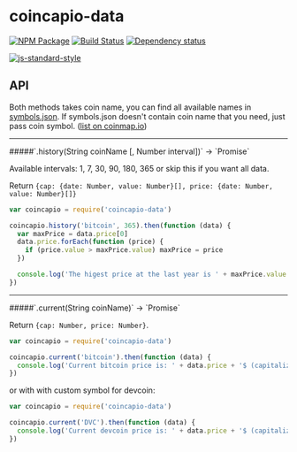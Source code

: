 # coincapio-data

[![NPM Package](https://img.shields.io/npm/v/coincapio-data.svg?style=flat-square)](https://www.npmjs.org/package/coincapio-data)
[![Build Status](https://img.shields.io/travis/ExodusMovement/coincapio-data.svg?branch=master&style=flat-square)](https://travis-ci.org/ExodusMovement/coincapio-data)
[![Dependency status](https://img.shields.io/david/ExodusMovement/coincapio-data.svg?style=flat-square)](https://david-dm.org/ExodusMovement/coincapio-data#info=dependencies)

[![js-standard-style](https://cdn.rawgit.com/feross/standard/master/badge.svg)](https://github.com/feross/standard)

## API

Both methods takes coin name, you can find all available names in [symbols.json](blob/master/src/symbols.json). If symbols.json doesn't contain coin name that you need, just pass coin symbol. ([list on coinmap.io](http://www.coincap.io/map))

<hr>
#####`.history(String coinName [, Number interval])` -> `Promise`

Available intervals: 1, 7, 30, 90, 180, 365 or skip this if you want all data.

Return `{cap: {date: Number, value: Number}[], price: {date: Number, value: Number}[]}`

```javascript
var coincapio = require('coincapio-data')

coincapio.history('bitcoin', 365).then(function (data) {
  var maxPrice = data.price[0]
  data.price.forEach(function (price) {
    if (price.value > maxPrice.value) maxPrice = price
  })

  console.log('The higest price at the last year is ' + maxPrice.value + '$ at ' + new Date(maxPrice.date))
})
```

<hr>
#####`.current(String coinName)` -> `Promise`

Return `{cap: Number, price: Number}`.

```javascript
var coincapio = require('coincapio-data')

coincapio.current('bitcoin').then(function (data) {
  console.log('Current bitcoin price is: ' + data.price + '$ (capitalization: ' + data.cap + '$)')
})
```

or with with custom symbol for devcoin:

```javascript
var coincapio = require('coincapio-data')

coincapio.current('DVC').then(function (data) {
  console.log('Current devcoin price is: ' + data.price + '$ (capitalization: ' + data.cap + '$)')
})
```
